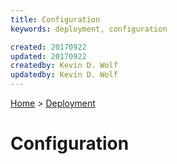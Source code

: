 ```yaml
---
title: Configuration
keywords: deployment, configuration

created: 20170922
updated: 20170922
createdby: Kevin D. Wolf
updatedby: Kevin D. Wolf
---
```

[Home](../Index.md) > [Deployment](Index.md)

# Configuration